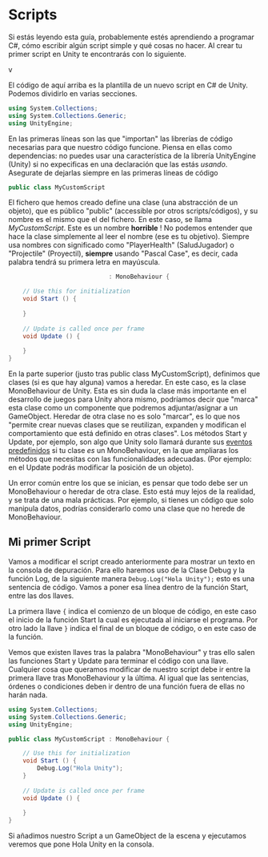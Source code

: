# Scripts
Si estás leyendo esta guía, probablemente estés aprendiendo a programar C#, cómo escribir algún script simple y qué cosas no hacer. Al crear tu primer script en Unity te encontrarás con lo siguiente.

v

El código de aquí arriba es la plantilla de un nuevo script en C# de Unity. Podemos dividirlo en varias secciones.

```csharp
using System.Collections;
using System.Collections.Generic;
using UnityEngine;
```

En las primeras líneas son las que "importan" las librerías de código necesarias para que nuestro código funcione. Piensa en ellas como dependencias: no puedes usar una característica de la librería UnityEngine (Unity) si no expecificas en una declaración que las estás *usando*. Asegurate de dejarlas siempre en las primeras líneas de código

```csharp
public class MyCustomScript 
```

El fichero que hemos creado define una clase (una abstracción de un objeto), que es público "public" (accessible por otros scripts/códigos), y su nombre es el mismo que el del fichero. En este caso, se llama *MyCustomScript*. Este es un nombre **horrible** ! No podemos entender que hace la clase simplemente al leer el nombre (ese es tu objetivo). Siempre usa nombres con significado como "PlayerHealth" (SaludJugador) o "Projectile" (Proyectil), **siempre** usando "Pascal Case", es decir, cada palabra tendrá su primera letra en mayúscula.

```csharp
                            : MonoBehaviour {

	// Use this for initialization
	void Start () {
	
	}
	
	// Update is called once per frame
	void Update () {
	
	}
}
```

En la parte superior (justo tras public class MyCustomScript), definimos que clases (si es que hay alguna) vamos a heredar. En este caso, es la clase MonoBehaviour de Unity. Esta es sin duda la clase más importante en el desarrollo de juegos para Unity ahora mismo, podríamos decir que "marca" esta clase como un componente que podremos adjuntar/asignar a un GameObject. Heredar de otra clase no es solo "marcar", es lo que nos "permite crear nuevas clases que se reutilizan, expanden y modifican el comportamiento que está definido en otras clases". Los métodos Start y Update, por ejemplo, son algo que Unity solo llamará durante sus [eventos predefinidos](https://docs.unity3d.com/Manual/ExecutionOrder.html) si tu clase *es* un MonoBehaviour, en la que ampliaras los métodos que necesitas con las funcionalidades adecuadas. (Por ejemplo: en el Update podrás modificar la posición de un objeto).

Un error común entre los que se inician, es pensar que todo debe ser un MonoBehaviour o heredar de otra clase. Esto está muy lejos de la realidad, y se trata de una mala prácticas. Por ejemplo, si tienes un código que solo manipula datos, podrías considerarlo como una clase que no herede de MonoBehaviour.

## Mi primer Script

Vamos a modificar el script creado anteriormente para mostrar un texto en la consola de depuración. Para ello haremos uso de la Clase Debug y la función Log, de la siguiente manera ```Debug.Log("Hola Unity");``` esto es una sentencia de código. Vamos a poner esa línea dentro de la función Start, entre las dos llaves.

La primera llave ```{``` indica el comienzo de un bloque de código, en este caso el inicio de la función Start la cual es ejecutada al iniciarse el programa. Por otro lado la llave ```}``` indica el final de un bloque de código, o en este caso de la función.

Vemos que existen llaves tras la palabra "MonoBehaviour" y tras ello salen las funciones Start y Update para terminar el código con una llave. Cualquier cosa que queramos modificar de nuestro script debe ir entre la primera llave tras MonoBehaviour y la última. Al igual que las sentencias, órdenes o condiciones deben ir dentro de una función fuera de ellas no harán nada.


```csharp
using System.Collections;
using System.Collections.Generic;
using UnityEngine;

public class MyCustomScript : MonoBehaviour {

	// Use this for initialization
	void Start () {
		Debug.Log("Hola Unity");
	}
	
	// Update is called once per frame
	void Update () {
	
	}
}
```

Si añadimos nuestro Script a un GameObject de la escena y ejecutamos veremos que pone Hola Unity en la consola.

